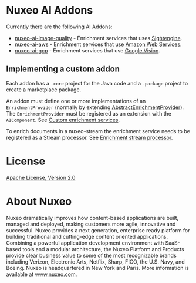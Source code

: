 
# Nuxeo AI Addons

Currently there are the following AI Addons:
  * [nuxeo-ai-image-quality](https://github.com/nuxeo/nuxeo-ai/tree/master-10.10/addons/nuxeo-ai-image-quality-core#nuxeo-ai-image-quality) - Enrichment services that uses [Sightengine](https://sightengine.com/).
  * [nuxeo-ai-aws](https://github.com/nuxeo/nuxeo-ai/blob/master-10.10/addons/nuxeo-ai-aws-core/README.md#nuxeo-ai-aws-integration) - Enrichment services that use [Amazon Web Services](https://aws.amazon.com).
  * [nuxeo-ai-gcp](https://github.com/nuxeo/nuxeo-ai/blob/master-10.10/addons/nuxeo-ai-gcp-core/README.md) - Enrichment services that use [Google Vision](https://cloud.google.com/vision/).

## Implementing a custom addon

Each addon has a `-core` project for the Java code and a `-package` project to create a marketplace package.  

An addon must define one or more implementations of an `EnrichmentProvider` (normally by extending [AbstractEnrichmentProvider](
https://github.com/nuxeo/nuxeo-ai/blob/master-10.10/nuxeo-ai-core/src/main/java/org/nuxeo/ai/enrichment/AbstractEnrichmentProvider.java)).  The `EnrichmentProvider` must be registered as an extension with the `AIComponent`.  See [Custom enrichment services](https://github.com/nuxeo/nuxeo-ai#custom-enrichment-services).

To enrich documents in a nuxeo-stream the enrichment service needs to be registered as a Stream processor.  See [Enrichment stream processor](https://github.com/nuxeo/nuxeo-ai#enrichment-stream-processing).

# License
[Apache License, Version 2.0](http://www.apache.org/licenses/LICENSE-2.0.html)

# About Nuxeo

Nuxeo dramatically improves how content-based applications are built, managed and deployed, making customers more agile, innovative and successful. Nuxeo provides a next generation, enterprise ready platform for building traditional and cutting-edge content oriented applications. Combining a powerful application development environment with SaaS-based tools and a modular architecture, the Nuxeo Platform and Products provide clear business value to some of the most recognizable brands including Verizon, Electronic Arts, Netflix, Sharp, FICO, the U.S. Navy, and Boeing. Nuxeo is headquartered in New York and Paris. More information is available at www.nuxeo.com.
